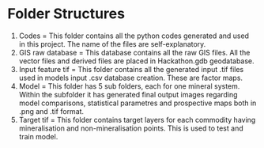# Folder Structures
1. Codes = This folder contains all the python codes generated and used in this project. The name of the files are self-explanatory.
2. GIS raw database = This database contains all the raw GIS files. All the vector files and derived files are placed in Hackathon.gdb geodatabase.
3. Input feature tif = This folder contains all the generated input .tif files used in models input .csv database creation. These are factor maps.
4. Model = This folder has 5 sub folders, each for one mineral system. Within the subfolder it has generated final output images regarding model comparisons, statistical parametres and prospective maps both in .png and .tif format.
5. Target tif = This folder contains target layers for each commodity having mineralisation and non-mineralisation points. This is used to test and train model.
